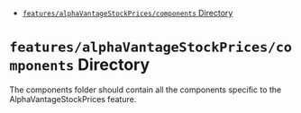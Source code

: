 <!-- START doctoc generated TOC please keep comment here to allow auto update -->
<!-- DON'T EDIT THIS SECTION, INSTEAD RE-RUN doctoc TO UPDATE -->

- [`features/alphaVantageStockPrices/components` Directory](#featuresalphavantagestockpricescomponents-directory)

<!-- END doctoc generated TOC please keep comment here to allow auto update -->

# `features/alphaVantageStockPrices/components` Directory

The components folder should contain all the components specific to the AlphaVantageStockPrices feature.
